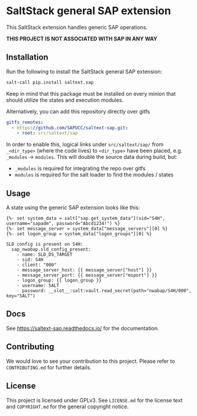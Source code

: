 # SaltStack general SAP extension
This SaltStack extension handles generic SAP operations.

**THIS PROJECT IS NOT ASSOCIATED WITH SAP IN ANY WAY**

## Installation
Run the following to install the SaltStack general SAP extension:
```bash
salt-call pip.install saltext.sap
```
Keep in mind that this package must be installed on every minion that should utilize the states and execution modules.

Alternatively, you can add this repository directly over gitfs
```yaml
gitfs_remotes:
  - https://github.com/SAPUCC/saltext-sap.git:
    - root: src/saltext/sap
```
In order to enable this, logical links under `src/saltext/sap/` from `_<dir_type>` (where the code lives) to `<dir_type>` have been placed, e.g. `_modules` -> `modules`. This will double the source data during build, but:
 * `_modules` is required for integrating the repo over gitfs
 * `modules` is required for the salt loader to find the modules / states

## Usage
A state using the generic SAP extension looks like this:
```jinja
{%- set system_data = salt["sap.get_system_data"](sid="S4H", username="sapadm", password="Abcd1234!") %}
{%- set message_server = system_data["message_servers"][0] %}
{%- set logon_group = system_data["logon_groups"][0] %}

SLD config is present on S4H:
  sap_nwabap.sld_config_present:
    - name: SLD_DS_TARGET
    - sid: S4H
    - client: "000"
    - message_server_host: {{ message_server["host"] }}
    - message_server_port: {{ message_server["msport"] }}
    - logon_group: {{ logon_group }}
    - username: SALT
    - password: __slot__:salt:vault.read_secret(path="nwabap/S4H/000", key="SALT")
```

## Docs
See https://saltext-sap.readthedocs.io/ for the documentation.

## Contributing
We would love to see your contribution to this project. Please refer to `CONTRIBUTING.md` for further details.

## License
This project is licensed under GPLv3. See `LICENSE.md` for the license text and `COPYRIGHT.md` for the general copyright notice.
